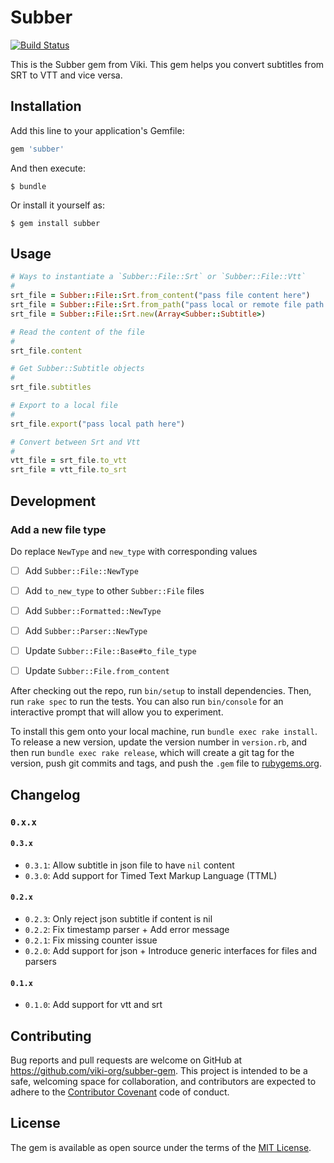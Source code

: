 # Subber

[![Build Status](https://travis-ci.org/viki-org/subber-gem.svg?branch=master)](https://travis-ci.org/viki-org/subber-gem)

This is the Subber gem from Viki. This gem helps you convert subtitles from SRT to VTT and vice versa.

## Installation

Add this line to your application's Gemfile:

```ruby
gem 'subber'
```

And then execute:

    $ bundle

Or install it yourself as:

    $ gem install subber

## Usage

```rb
# Ways to instantiate a `Subber::File::Srt` or `Subber::File::Vtt`
#
srt_file = Subber::File::Srt.from_content("pass file content here")
srt_file = Subber::File::Srt.from_path("pass local or remote file path here")
srt_file = Subber::File::Srt.new(Array<Subber::Subtitle>)

# Read the content of the file
#
srt_file.content

# Get Subber::Subtitle objects
#
srt_file.subtitles

# Export to a local file
#
srt_file.export("pass local path here")

# Convert between Srt and Vtt
#
vtt_file = srt_file.to_vtt
srt_file = vtt_file.to_srt
```

## Development

### Add a new file type

Do replace `NewType` and `new_type` with corresponding values

- [ ] Add `Subber::File::NewType`
- [ ] Add `to_new_type` to other `Subber::File` files
- [ ] Add `Subber::Formatted::NewType`
- [ ] Add `Subber::Parser::NewType`
- [ ] Update `Subber::File::Base#to_file_type`
- [ ] Update `Subber::File.from_content`


After checking out the repo, run `bin/setup` to install dependencies. Then, run `rake spec` to run the tests. You can also run `bin/console` for an interactive prompt that will allow you to experiment.

To install this gem onto your local machine, run `bundle exec rake install`. To release a new version, update the version number in `version.rb`, and then run `bundle exec rake release`, which will create a git tag for the version, push git commits and tags, and push the `.gem` file to [rubygems.org](https://rubygems.org).

## Changelog

### `0.x.x`

#### `0.3.x`

- `0.3.1`: Allow subtitle in json file to have `nil` content
- `0.3.0`: Add support for Timed Text Markup Language (TTML)

#### `0.2.x`

- `0.2.3`: Only reject json subtitle if content is nil
- `0.2.2`: Fix timestamp parser + Add error message
- `0.2.1`: Fix missing counter issue
- `0.2.0`: Add support for json + Introduce generic interfaces for files and parsers

#### `0.1.x`

- `0.1.0`: Add support for vtt and srt


## Contributing

Bug reports and pull requests are welcome on GitHub at https://github.com/viki-org/subber-gem. This project is intended to be a safe, welcoming space for collaboration, and contributors are expected to adhere to the [Contributor Covenant](http://contributor-covenant.org) code of conduct.

## License

The gem is available as open source under the terms of the [MIT License](https://opensource.org/licenses/MIT).
